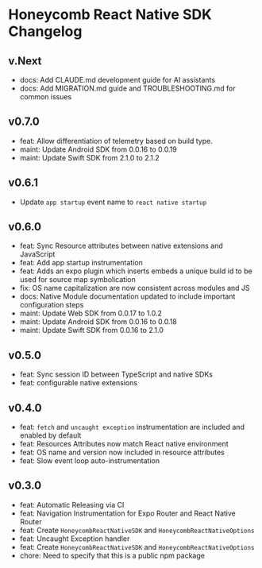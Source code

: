 # Honeycomb React Native SDK Changelog

## v.Next

- docs: Add CLAUDE.md development guide for AI assistants
- docs: Add MIGRATION.md guide and TROUBLESHOOTING.md for common issues

## v0.7.0

- feat: Allow differentiation of telemetry based on build type.
- maint: Update Android SDK from 0.0.16 to 0.0.19
- maint: Update Swift SDK from 2.1.0 to 2.1.2

## v0.6.1

- Update `app startup` event name to `react native startup`

## v0.6.0

- feat: Sync Resource attributes between native extensions and JavaScript
- feat: Add app startup instrumentation
- feat: Adds an expo plugin which inserts embeds a unique build id to be used for source map symbolication
- fix: OS name capitalization are now consistent across modules and JS
- docs: Native Module documentation updated to include important configuration steps
- maint: Update Web SDK from 0.0.17 to 1.0.2
- maint: Update Android SDK from 0.0.16 to 0.0.18
- maint: Update Swift SDK from 0.0.16 to 2.1.0

## v0.5.0

- feat: Sync session ID between TypeScript and native SDKs
- feat: configurable native extensions

## v0.4.0

- feat: `fetch` and `uncaught exception` instrumentation are included and enabled by default
- feat: Resources Attributes now match React native environment
- feat: OS name and version now included in resource attributes
- feat: Slow event loop auto-instrumentation

## v0.3.0

- feat: Automatic Releasing via CI
- feat: Navigation Instrumentation for Expo Router and React Native Router
- feat: Create `HoneycombReactNativeSDK` and `HoneycombReactNativeOptions`
- feat: Uncaught Exception handler
- feat: Create `HoneycombReactNativeSDK` and `HoneycombReactNativeOptions`
- chore: Need to specify that this is a public npm package
